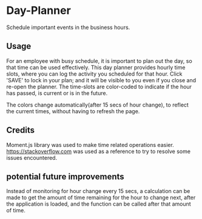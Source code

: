 # Day-Planner
Schedule important events in the business hours.

## Usage
For an employee with busy schedule, it is important to plan out the day, so that time can be used effectively.
This day planner provides hourly time slots, where you can log the activity you scheduled for that hour.
Click 'SAVE' to lock in your plan; and it will be visible to you even if you close and re-open the planner.
The time-slots are color-coded to indicate if the hour has passed, is current or is in the future.

The colors change automatically(after 15 secs of hour change), to reflect the current times, without having to refresh the page. 

## Credits
Moment.js library was used to make time related operations easier.
https://stackoverflow.com was used as a reference to try to resolve some issues encountered.

## potential future improvements
Instead of monitoring for hour change every 15 secs, a calculation can be made to get the amount of time remaining for the hour to change next, after the application is loaded, and the function can be called after that amount of time.